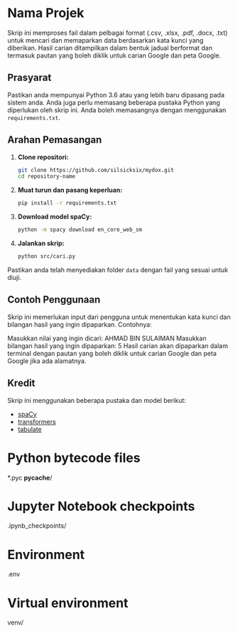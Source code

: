 # Nama Projek

Skrip ini memproses fail dalam pelbagai format (.csv, .xlsx, .pdf, .docx, .txt) untuk mencari dan memaparkan data berdasarkan kata kunci yang diberikan. Hasil carian ditampilkan dalam bentuk jadual berformat dan termasuk pautan yang boleh diklik untuk carian Google dan peta Google.

## Prasyarat

Pastikan anda mempunyai Python 3.6 atau yang lebih baru dipasang pada sistem anda. Anda juga perlu memasang beberapa pustaka Python yang diperlukan oleh skrip ini. Anda boleh memasangnya dengan menggunakan `requirements.txt`.

## Arahan Pemasangan

1. **Clone repositori:**

   ```bash
   git clone https://github.com/silsicksix/mydox.git
   cd repository-name
   ```

2. **Muat turun dan pasang keperluan:**

   ```bash
   pip install -r requirements.txt
   ```

3. **Download model spaCy:**

   ```bash
   python -m spacy download en_core_web_sm
   ```

4. **Jalankan skrip:**

   ```bash
   python src/cari.py
   ```

Pastikan anda telah menyediakan folder `data` dengan fail yang sesuai untuk diuji.

## Contoh Penggunaan

Skrip ini memerlukan input dari pengguna untuk menentukan kata kunci dan bilangan hasil yang ingin dipaparkan. Contohnya:

Masukkan nilai yang ingin dicari: AHMAD BIN SULAIMAN
Masukkan bilangan hasil yang ingin dipaparkan: 5
Hasil carian akan dipaparkan dalam terminal dengan pautan yang boleh diklik untuk carian Google dan peta Google jika ada alamatnya.

## Kredit

Skrip ini menggunakan beberapa pustaka dan model berikut:
- [spaCy](https://spacy.io/)
- [transformers](https://huggingface.co/transformers/)
- [tabulate](https://pypi.org/project/tabulate/)


# Python bytecode files
*.pyc
__pycache__/

# Jupyter Notebook checkpoints
.ipynb_checkpoints/

# Environment
.env

# Virtual environment
venv/

